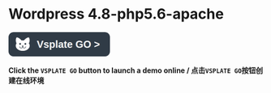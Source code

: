 # Wordpress 4.8-php5.6-apache

<a href="https://www.vsplate.com/?docker-compose=https://github.com/vsplate/dcenvs/wordpress/4.8-php5.6-apache"><img alt="VSPLATE GO" src="https://raw.githubusercontent.com/vsplate/images/master/vsgo_btn.png" width="200px"></a>

**Click the `VSPLATE GO` button to launch a demo online / 点击`VSPLATE GO`按钮创建在线环境**
